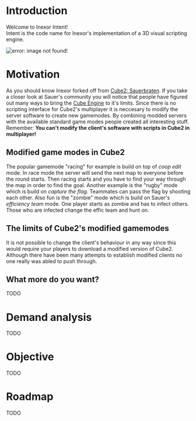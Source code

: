 # Introduction

Welcome to Inexor Intent!  
Intent is the code name for Inexor's implementation of a 3D visual scripting engine.

![error: image not found!](https://raw.githubusercontent.com/inexorgame/artwork/master/intent/Intent_rendered_512px.png)

# Motivation
As you should know Inexor forked off from [Cube2: Sauerbraten](http://sauerbraten.org/). If you take a closer look at Sauer's community you will notice that people have figured out many ways to bring the [Cube Engine](http://cubeengine.com/) to it's limits. Since there is no scripting interface for Cube2's multiplayer it is neccesary to modify the server software to create new gamemodes. By combining modded servers with the available standard game modes people created all interesting stuff. Remember: **You can't modify the client's software with scripts in Cube2 in multiplayer!**

## Modified game modes in Cube2
The popular gamemode "racing" for example is build on top of _coop edit_ mode. In race mode the server will send the next map to everyone before the round starts. Then racing starts and you have to find your way through the map in order to find the goal. Another example is the "rugby" mode which is build on _capture the flag_. Teammates can pass the flag by shooting each other. Also fun is the "zombie" mode which is build on Sauer's _efficiency team_ mode. One player starts as zombie and has to infect others. Those who are infected change the effic team and hunt on.

## The limits of Cube2's modified gamemodes
It is not possible to change the client's behaviour in any way since this would require your players to download a modified version of Cube2. Although there have been many attempts to establish modified clients no one really was abled to push through.

## What more do you want?
TODO

# Demand analysis
TODO

# Objective
TODO

# Roadmap
TODO
